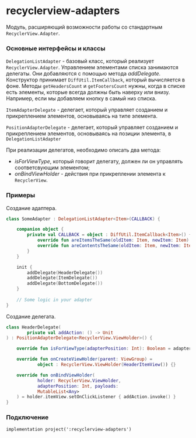 recyclerview-adapters
=====

Модуль, расширяющий возможности работы со стандартным `RecyclerView.Adapter`.

### Основные интерфейсы и классы 

`DelegationListAdapter` - базовый класс, который реализует `RecyclerView.Adapter`. Управлением элементами списка занимаются делегаты. 
Они добавляются с помощью метода *addDelegate*. Конструктор принимает `DiffUtil.ItemCallback`, который вычисляется в фоне.
Методы `getHeadersCount` и `getFootersCount` нужны, когда в списке есть элементы, которые всегда должны быть наверху или внизу.
Например, если мы добавляем кнопку в самый низ списка. 

`ItemAdapterDelegate` - делегает, который управляет созданием и прикреплением элементов, основываясь на типе элемента.

`PositionAdapterDelegate` - делегает, который управляет созданием и прикреплением элементов, основываясь на позиции элемента, в 
`DelegationListAdapter`

При реализации делегатов, необходимо описать два метода: 
* *isForViewType*, который говорит делегату, должен ли он управлять
соответсвующим элементом; 
* *onBindViewHolder* - действия при прикреплении элемента к `RecyclerView`. 

### Примеры 

Создание адаптера.

```Kotlin
class SomeAdapter : DelegationListAdapter<Item>(CALLBACK) {

    companion object {
        private val CALLBACK = object : DiffUtil.ItemCallback<Item>() {
            override fun areItemsTheSame(oldItem: Item, newItem: Item) = // Checks
            override fun areContentsTheSame(oldItem: Item, newItem: Item) = // Checks
        }
    }

    init {
        addDelegate(HeaderDelegate())
        addDelegate(ItemDelegate())
        addDelegate(BottomDelegate())
    }
    
    // Some logic in your adapter
}
```

Создание делегата.
```Kotlin
class HeaderDelegate(
        private val addAction: () -> Unit
) : PositionAdapterDelegate<RecyclerView.ViewHolder>() {

    override fun isForViewType(adapterPosition: Int): Boolean = adapterPosition == 0

    override fun onCreateViewHolder(parent: ViewGroup) =
            object : RecyclerView.ViewHolder(HeaderItemView()) {}

    override fun onBindViewHolder(
            holder: RecyclerView.ViewHolder,
            adapterPosition: Int, payloads: 
            MutableList<Any>
    ) = holder.itemView.setOnClickListener { addAction.invoke() }
}
```

### Подключение 
```gralde
implementation project(':recyclerview-adapters')
```
